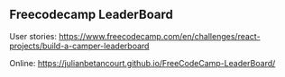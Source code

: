 ## Freecodecamp LeaderBoard

User stories: https://www.freecodecamp.com/en/challenges/react-projects/build-a-camper-leaderboard

Online: https://julianbetancourt.github.io/FreeCodeCamp-LeaderBoard/
